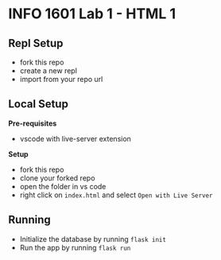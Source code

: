 # INFO 1601 Lab 1 - HTML 1

## Repl Setup
- fork this repo
- create a new repl
- import from your repo url


## Local Setup

**Pre-requisites**
- vscode with live-server extension

**Setup**
- fork this repo
- clone your forked repo
- open the folder in vs code
- right click on `index.html` and select `Open with Live Server`


## Running

- Initialize the database by running `flask init`
- Run the app by running `flask run`
